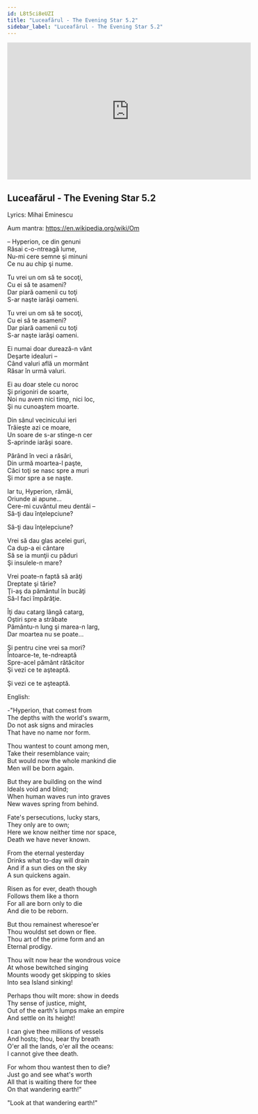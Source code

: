 ```yaml
---
id: L8t5ci8eUZI
title: "Luceafărul - The Evening Star 5.2"
sidebar_label: "Luceafărul - The Evening Star 5.2"
---
```


<div class="video-float-container">
  <iframe
    width="560"
    height="315"
    src="https://www.youtube.com/embed/L8t5ci8eUZI"
    title="YouTube video player"
    frameborder="0"
    allow="accelerometer; autoplay; clipboard-write; encrypted-media; gyroscope; picture-in-picture; web-share"
    referrerpolicy="strict-origin-when-cross-origin"
    allowfullscreen
  ></iframe>
</div>

## Luceafărul - The Evening Star 5.2

Lyrics: Mihai Eminescu

Aum mantra: https://en.wikipedia.org/wiki/Om

– Hyperion, ce din genuni  
Răsai c-o-ntreagă lume,  
Nu-mi cere semne şi minuni  
Ce nu au chip şi nume.

Tu vrei un om să te socoţi,  
Cu ei să te asameni?  
Dar piară oamenii cu toţi  
S-ar naşte iarăşi oameni.

Tu vrei un om să te socoţi,  
Cu ei să te asameni?  
Dar piară oamenii cu toţi  
S-ar naşte iarăşi oameni.

Ei numai doar durează-n vânt  
Deşarte idealuri –  
Când valuri află un mormânt  
Răsar în urmă valuri.

Ei au doar stele cu noroc  
Şi prigoniri de soarte,  
Noi nu avem nici timp, nici loc,  
Şi nu cunoaştem moarte.

Din sânul vecinicului ieri  
Trăieşte azi ce moare,  
Un soare de s-ar stinge-n cer  
S-aprinde iarăşi soare.

Părând în veci a răsări,  
Din urmă moartea-l paşte,  
Căci toţi se nasc spre a muri  
Şi mor spre a se naşte.

Iar tu, Hyperion, rămâi,  
Oriunde ai apune…  
Cere-mi cuvântul meu dentâi –  
Să-ţi dau înţelepciune?

Să-ţi dau înţelepciune?

Vrei să dau glas acelei guri,  
Ca dup-a ei cântare  
Să se ia munţii cu păduri  
Şi insulele-n mare?

Vrei poate-n faptă să arăţi  
Dreptate şi tărie?  
Ţi-aş da pământul în bucăţi  
Să-l faci împărăţie.

Îţi dau catarg lângă catarg,  
Oştiri spre a străbate  
Pământu-n lung şi marea-n larg,  
Dar moartea nu se poate…

Şi pentru cine vrei sa mori?  
Întoarce-te, te-ndreaptă  
Spre-acel pământ rătăcitor  
Şi vezi ce te aşteaptă.

Şi vezi ce te aşteaptă.

English:

-"Hyperion, that comest from  
The depths with the world's swarm,  
Do not ask signs and miracles  
That have no name nor form.  
   
Thou wantest to count among men,  
Take their resemblance vain;  
But would now the whole mankind die  
Men will be born again.  
   
But they are building on the wind  
Ideals void and blind;  
When human waves run into graves  
New waves spring from behind.  
   
Fate's persecutions, lucky stars,  
They only are to own;  
Here we know neither time nor space,  
Death we have never known.  
   
From the eternal yesterday  
Drinks what to-day will drain  
And if a sun dies on the sky  
A sun quickens again.  
   
Risen as for ever, death though  
Follows them like a thorn  
For all are born only to die  
And die to be reborn.  
   
But thou remainest wheresoe'er  
Thou wouldst set down or flee.  
Thou art of the prime form and an  
Eternal prodigy.  
   
Thou wilt now hear the wondrous voice  
At whose bewitched singing  
Mounts woody get skipping to skies  
Into sea Island sinking!  
   
Perhaps thou wilt more: show in deeds  
Thy sense of justice, might,  
Out of the earth's lumps make an empire  
And settle on its height!  
   
I can give thee millions of vessels  
And hosts; thou, bear thy breath  
O'er all the lands, o'er all the oceans:  
I cannot give thee death.  
   
For whom thou wantest then to die?  
Just go and see what's worth  
All that is waiting there for thee  
On that wandering earth!"

"Look at that wandering earth!"
